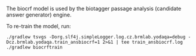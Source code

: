 The biocrf model is used by the biotagger passage analysis (candidate answer
generator) engine.

To re-train the model, run:

	./gradlew tsvgs -Dorg.slf4j.simpleLogger.log.cz.brmlab.yodaqa=debug -Dcz.brmlab.yodaqa.train_ansbiocrf=1 2>&1 | tee train_ansbiocrf.log
	./gradlew biocrftrain
